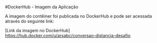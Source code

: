 
#DockerHub - Imagem da Aplicação

A imagem do contêiner foi publicada no DockerHub e pode ser acessada através do seguinte link:

 [Link da imagem no DockerHub] https://hub.docker.com/u/arsabc/conversao-distancia-desafio

